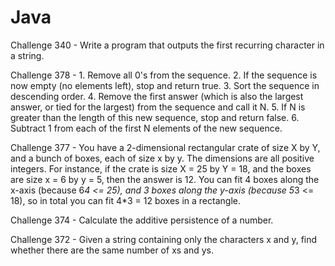 # Java
Challenge 340 - Write a program that outputs the first recurring character in a string. 

Challenge 378 - 1. Remove all 0's from the sequence.
2. If the sequence is now empty (no elements left), stop and return true.
3. Sort the sequence in descending order.
4. Remove the first answer (which is also the largest answer, or tied for the largest) from the sequence and call it N. 
5. If N is greater than the length of this new sequence, stop and return false.
6. Subtract 1 from each of the first N elements of the new sequence.

Challenge 377 - You have a 2-dimensional rectangular crate of size X by Y, and a bunch of boxes, each of size x by y. 
The dimensions are all positive integers. For instance, if the crate is size X = 25 by Y = 18, and the boxes are size x = 6 by y = 5,
then the answer is 12. You can fit 4 boxes along the x-axis (because 6*4 <= 25), and 3 boxes along the y-axis (because 5*3 <= 18), 
so in total you can fit 4*3 = 12 boxes in a rectangle.

Challenge 374 - Calculate the additive persistence of a number.

Challenge 372 - Given a string containing only the characters x and y, find whether there are the same number of xs and ys.
